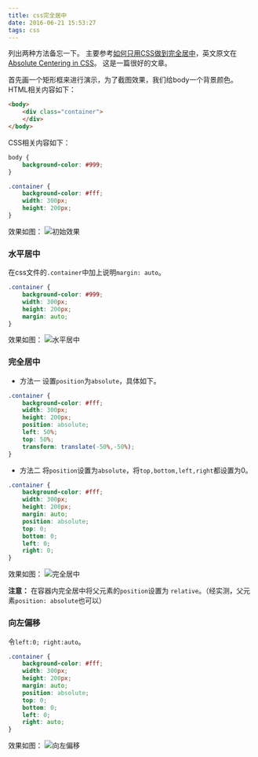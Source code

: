 ```yaml
---
title: css完全居中
date: 2016-06-21 15:53:27
tags: css
---
```

列出两种方法备忘一下。
主要参考[如何只用CSS做到完全居中](http://blog.jobbole.com/46574/ "")，英文原文在[Absolute Centering in CSS](http://codepen.io/shshaw/full/gEiDt "")。
这是一篇很好的文章。

首先画一个矩形框来进行演示，为了截图效果，我们给body一个背景颜色。
HTML相关内容如下：
```html
<body>
	<div class="container">
	</div>
</body>
```
CSS相关内容如下：
```css
body {
	background-color: #999;
}

.container {
	background-color: #fff;
	width: 300px;
	height: 200px;
}
```

效果如图：
![初始效果](http://7q5c08.com1.z0.glb.clouddn.com/css/%E6%AD%A3%E5%B8%B81.png "")

### 水平居中
在css文件的`.container`中加上说明`margin: auto`。

```css
.container {
	background-color: #999;
	width: 300px;
	height: 200px;
	margin: auto;
}
```

效果如图：
![水平居中](http://7q5c08.com1.z0.glb.clouddn.com/css/%E6%B0%B4%E5%B9%B3%E5%B1%85%E4%B8%AD1.png "")

### 完全居中

* 方法一
设置`position`为`absolute`，具体如下。
```css
.container {
	background-color: #fff;
	width: 300px;
	height: 200px;
	position: absolute;
	left: 50%;
	top: 50%;
	transform: translate(-50%,-50%);
}
```

* 方法二
将`position`设置为`absolute`，将`top,bottom,left,right`都设置为0。
```css
.container {
	background-color: #fff;
	width: 300px;
	height: 200px;
	margin: auto;
	position: absolute;
	top: 0;
	bottom: 0;
	left: 0;
	right: 0;
}
```

效果如图：
![完全居中](http://7q5c08.com1.z0.glb.clouddn.com/css/%E5%AE%8C%E5%85%A8%E5%B1%85%E4%B8%AD1.png "")

**注意：**
在容器内完全居中将父元素的`position`设置为 `relative`。（经实测，父元素`position: absolute`也可以）


### 向左偏移

令`left:0; right:auto`。

```css
.container {
	background-color: #fff;
	width: 300px;
	height: 200px;
	margin: auto;
	position: absolute;
	top: 0;
	bottom: 0;
	left: 0;
	right: auto;
}
```

效果如图：
![向左偏移](http://7q5c08.com1.z0.glb.clouddn.com/css/%E5%90%91%E5%B7%A6%E5%81%8F%E7%A7%BB.png "")